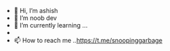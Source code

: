 - 👋 Hi, I’m ashish
- 👀 I’m noob dev
- 🌱 I’m currently learning ...
-
- 📫 How to reach me ..https://t.me/snoopinggarbage
<!---
sipun9348/sipun9348 is a ✨ special ✨ repository because its `README.md` (this file) appears on your GitHub profile.
You can click the Preview link to take a look at your changes.
--->
